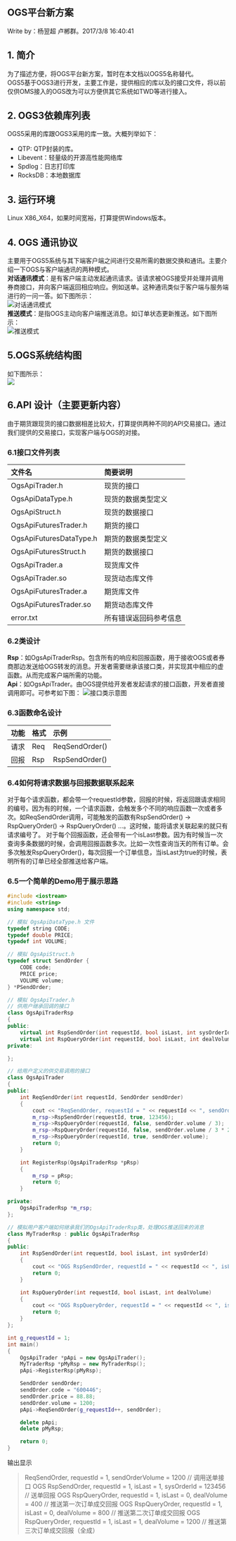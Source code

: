 ## OGS平台新方案 ##
Write by：杨翌超 卢郴群。2017/3/8 16:40:41 
## 1. 简介 ##
为了描述方便，将OGS平台新方案，暂时在本文档以OGS5名称替代。  
OGS5基于OGS3进行开发，主要工作是，提供相应的库以及的接口文件，将以前仅供OMS接入的OGS改为可以方便供其它系统如TWD等进行接入。
## 2. OGS3依赖库列表 ##
OGS5采用的库跟OGS3采用的库一致。大概列举如下：  
- QTP: QTP封装的库。  
- Libevent：轻量级的开源高性能网络库  
- Spdlog：日志打印库  
- RocksDB：本地数据库
## 3. 运行环境 ##
Linux X86_X64，如果时间宽裕，打算提供Windows版本。
## 4. OGS 通讯协议 ##
主要用于OGS5系统与其下端客户端之间进行交易所需的数据交换和通讯。主要介绍一下OGS与客户端通讯的两种模式。  
**对话通讯模式**：是有客户端主动发起通讯请求。该请求被OGS接受并处理并调用券商接口，并向客户端返回相应响应。例如送单。这种通讯类似于客户端与服务端进行的一问一答。如下图所示：  
![对话通讯模式](http://i.imgur.com/15QubaI.png)  
**推送模式**：是指OGS主动向客户端推送消息。如订单状态更新推送。如下图所示：  
![推送模式](http://i.imgur.com/gwBhjzT.png)   
## 5.OGS系统结构图 ##
如下图所示：  
![](http://i.imgur.com/E0KlYch.png)  
## 6.API 设计（主要更新内容） ##
由于期货跟现货的接口数据相差比较大，打算提供两种不同的API交易接口。通过我们提供的交易接口，实现客户端与OGS的对接。  
### 6.1接口文件列表 ###
|     文件名      		  |             简要说明                |
| :------------ 		  | :--------------------------------- |
| OgsApiTrader.h   		  | 现货的接口 						   |
| OgsApiDataType.h        | 现货的数据类型定义					   |
| OgsApiStruct.h      	  | 现货的数据接口					   |
| OgsApiFuturesTrader.h   | 期货的接口						   |
| OgsApiFuturesDataType.h | 期货的数据类型定义					   |
| OgsApiFuturesStruct.h   | 期货的数据接口					   |
| OgsApiTrader.a 		  | 现货库文件					       |
| OgsApiTrader.so   	  | 现货动态库文件					   |
| OgsApiFuturesTrader.a   | 期货库文件				   		   |
| OgsApiFuturesTrader.so  | 期货动态库文件					   |
| error.txt  			  | 所有错误返回码参考信息				   |
### 6.2类设计 ###
**Rsp**：如OgsApiTraderRsp。包含所有的响应和回报函数，用于接收OGS或者券商那边发送给OGS转发的消息。开发者需要继承该接口类，并实现其中相应的虚函数。从而完成客户端所需的功能。  
**Api**：如OgsApiTrader。由OGS提供给开发者发起请求的接口函数，开发者直接调用即可。可参考如下图：
![接口类示意图](http://i.imgur.com/qZ95faH.png)
### 6.3函数命名设计 ###
|     功能      		  |     格式		  |             示例	              |
| :------------ 	  | :------------ | :-----------------------------|
| 请求   		      | Req   		  | ReqSendOrder()				  |
| 回报				  | Rsp			  | RspSendOrder()				  |
### 6.4如何将请求数据与回报数据联系起来 ###
对于每个请求函数，都会带一个requestId参数，回报的时候，将返回跟请求相同的编号。因为有的时候，一个请求函数，会触发多个不同的响应函数一次或者多次。如ReqSendOrder调用，可能触发的函数有RspSendOrder() -> RspQueryOrder() -> RspQueryOrder() ...。这时候，能将请求关联起来的就只有请求编号了。
对于每个回报函数，还会带有一个isLast参数。因为有时候当一次查询多条数据的时候，会调用回报函数多次。比如一次性查询当天的所有订单。会多次触发RspQueryOrder()，每次回报一个订单信息，当isLast为true的时候，表明所有的订单已经全部推送给客户端。
### 6.5一个简单的Demo用于展示思路 ###
```C++
#include <iostream>
#include <string>
using namespace std;

// 模拟 OgsApiDataType.h 文件
typedef string CODE;
typedef double PRICE;
typedef int VOLUME;

// 模拟 OgsApiStruct.h
typedef struct SendOrder {
	CODE code;
	PRICE price;
	VOLUME volume;
} *PSendOrder;

// 模拟 OgsApiTrader.h
// 供用户继承回调的接口
class OgsApiTraderRsp
{
public:
	virtual int RspSendOrder(int requestId, bool isLast, int sysOrderId) = 0;
	virtual int RspQueryOrder(int requestId, bool isLast, int dealVolume) = 0;
private:

};

// 给用户定义的供交易调用的接口
class OgsApiTrader
{
public:
	int ReqSendOrder(int requestId, SendOrder sendOrder)
	{
		cout << "ReqSendOrder, requestId = " << requestId << ", sendOrderVolume = " << sendOrder.volume << endl;
		m_rsp->RspSendOrder(requestId, true, 123456);
		m_rsp->RspQueryOrder(requestId, false, sendOrder.volume / 3);
		m_rsp->RspQueryOrder(requestId, false, sendOrder.volume / 3 * 2);
		m_rsp->RspQueryOrder(requestId, true, sendOrder.volume);
		return 0;
	}

	int RegisterRsp(OgsApiTraderRsp *pRsp)
	{
		m_rsp = pRsp;
		return 0;
	}

private:
	OgsApiTraderRsp *m_rsp;
};

// 模拟用户客户端如何继承我们的OgsApiTraderRsp类，处理OGS推送回来的消息
class MyTraderRsp : public OgsApiTraderRsp
{
public:
	int RspSendOrder(int requestId, bool isLast, int sysOrderId)
	{
		cout << "OGS RspSendOrder, requestId = " << requestId << ", isLast = " << isLast << ", sysOrderId = " << sysOrderId << endl;
		return 0;
	}

	int RspQueryOrder(int requestId, bool isLast, int dealVolume)
	{
		cout << "OGS RspQueryOrder, requestId = " << requestId << ", isLast = " << isLast << ", dealVolume = " << dealVolume << endl;
		return 0;
	}
};

int g_requestId = 1;
int main()
{
	OgsApiTrader *pApi = new OgsApiTrader();
	MyTraderRsp *pMyRsp = new MyTraderRsp();
	pApi->RegisterRsp(pMyRsp);

	SendOrder sendOrder;
	sendOrder.code = "600446";
	sendOrder.price = 88.88;
	sendOrder.volume = 1200;
	pApi->ReqSendOrder(g_requestId++, sendOrder);

	delete pApi;
	delete pMyRsp;

	return 0;
}
```
输出显示
> ReqSendOrder, requestId = 1, sendOrderVolume = 1200 // 调用送单接口
> OGS RspSendOrder, requestId = 1, isLast = 1, sysOrderId = 123456 // 送单回报
> OGS RspQueryOrder, requestId = 1, isLast = 0, dealVolume = 400   // 推送第一次订单成交回报
> OGS RspQueryOrder, requestId = 1, isLast = 0, dealVolume = 800   // 推送第二次订单成交回报
> OGS RspQueryOrder, requestId = 1, isLast = 1, dealVolume = 1200  // 推送第三次订单成交回报（全成）